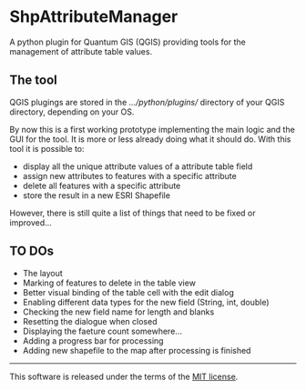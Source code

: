 # ShpAttributeManager

A python plugin for Quantum GIS (QGIS) providing tools for the management of attribute table values.

## The tool

QGIS plugings are stored in the _.../python/plugins/_ directory of your QGIS directory, depending on your OS.

By now this is a first working prototype implementing the main logic and the GUI for the tool. It is more or less already doing what it should do. With this tool it is possible to:

* display all the unique attribute values of a attribute table field
* assign new attributes to features with a specific attribute
* delete all features with a specific attribute
* store the result in a new ESRI Shapefile

However, there is still quite a list of things that need to be fixed or improved...

## TO DOs

* The layout
* Marking of features to delete in the table view
* Better visual binding of the table cell with the edit dialog
* Enabling different data types for the new field (String, int, double)
* Checking the new field name for length and blanks
* Resetting the dialogue when closed
* Displaying the faeture count somewhere...
* Adding a progress bar for processing
* Adding new shapefile to the map after processing is finished

* * *

This software is released under the terms of the [MIT license](http://opensource.org/licenses/MIT).
